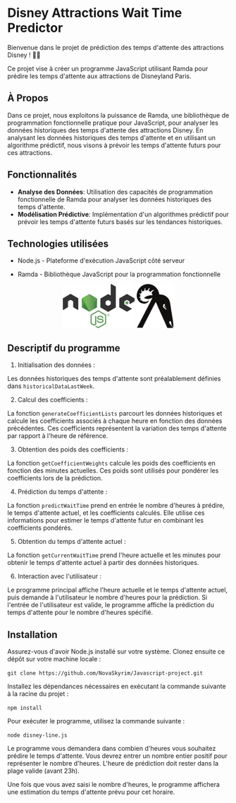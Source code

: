 # Disney Attractions Wait Time Predictor

Bienvenue dans le projet de prédiction des temps d'attente des attractions Disney ! 🎢✨

Ce projet vise à créer un programme JavaScript utilisant Ramda pour prédire les temps d'attente aux attractions de Disneyland Paris.

## À Propos

Dans ce projet, nous exploitons la puissance de Ramda, une bibliothèque de programmation fonctionnelle pratique pour JavaScript, pour analyser les données historiques des temps d'attente des attractions Disney. En analysant les données historiques des temps d'attente et en utilisant un algorithme prédictif, nous visons à prévoir les temps d'attente futurs pour ces attractions.

## Fonctionnalités

- **Analyse des Données**: Utilisation des capacités de programmation fonctionnelle de Ramda pour analyser les données historiques des temps d'attente.
- **Modélisation Prédictive**: Implémentation d'un algorithmes prédictif pour prévoir les temps d'attente futurs basés sur les tendances historiques.

## Technologies utilisées

- Node.js - Plateforme d'exécution JavaScript côté serveur

- Ramda - Bibliothèque JavaScript pour la programmation fonctionnelle

<div style="text-align: center;">
  <img src="NodeJSLogo.png" alt="Node.js Logo" style="height: 100px;">
  <img src="RamdaLogo.png" alt="Ramda Logo" style="height: 100px;">
</div>

## Descriptif du programme

1. Initialisation des données :

Les données historiques des temps d'attente sont préalablement définies dans `historicalDataLastWeek`.

2. Calcul des coefficients :

La fonction `generateCoefficientLists` parcourt les données historiques et calcule les coefficients associés à chaque heure en fonction des données précédentes. Ces coefficients représentent la variation des temps d'attente par rapport à l'heure de référence.

3. Obtention des poids des coefficients :

La fonction `getCoefficientWeights` calcule les poids des coefficients en fonction des minutes actuelles. Ces poids sont utilisés pour pondérer les coefficients lors de la prédiction.

4. Prédiction du temps d'attente :

La fonction `predictWaitTime` prend en entrée le nombre d'heures à prédire, le temps d'attente actuel, et les coefficients calculés. Elle utilise ces informations pour estimer le temps d'attente futur en combinant les coefficients pondérés.

5. Obtention du temps d'attente actuel :

La fonction `getCurrentWaitTime` prend l'heure actuelle et les minutes pour obtenir le temps d'attente actuel à partir des données historiques.

6. Interaction avec l'utilisateur :

Le programme principal affiche l'heure actuelle et le temps d'attente actuel, puis demande à l'utilisateur le nombre d'heures pour la prédiction.
Si l'entrée de l'utilisateur est valide, le programme affiche la prédiction du temps d'attente pour le nombre d'heures spécifié.

## Installation

Assurez-vous d'avoir Node.js installé sur votre système. Clonez ensuite ce dépôt sur votre machine locale :

`git clone https://github.com/NovaSkyrim/Javascript-project.git`

Installez les dépendances nécessaires en exécutant la commande suivante à la racine du projet :

`npm install`

Pour exécuter le programme, utilisez la commande suivante :

`node disney-line.js`

Le programme vous demandera dans combien d'heures vous souhaitez prédire le temps d'attente. Vous devrez entrer un nombre entier positif pour représenter le nombre d'heures. L'heure de prédiction doit rester dans la plage valide (avant 23h).

Une fois que vous avez saisi le nombre d'heures, le programme affichera une estimation du temps d'attente prévu pour cet horaire.










